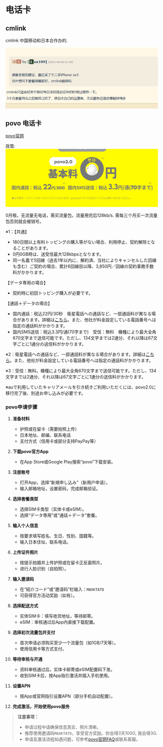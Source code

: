 # 电话卡

## cmlink


cmlink 中国移动和日本合作办的.


![1742907257244](./电话卡/1742907257244.png)


## povo 电话卡

[povo官网](https://povo.jp/support/guide/sim/)

政策: 
![alt text]({57A5FBB7-9FC0-4B3D-8518-15930EAB0A3F}.png)


0月租，无流量无电话，需买流量包，流量用完后128kb/s. 需每三个月买一次流量包否则就会被销号。

※1：【共通】
- 180日間以上有料トッピングの購入等がない場合、利用停止、契約解除となることがあります。
- 0円0GB時は、送受信最大128kbpsとなります。
- 同一名義で5回線（過去1年以内に、解約済、当社によりキャンセルした回線も含む）ご契約の場合、累計6回線目以降、3,850円／回線の契約事務手数料がかかります。

【データ専用の場合】
- 契約時に初回トッピング購入が必要です。

【通話＋データの場合】
- 国内通話：税込22円/30秒　衛星電話への通話など、一部通話料が異なる場合があります。詳細は[こちら](#)。また、他社が料金設定している電話番号へは指定の通話料がかかります。
- 国内SMS送信：税込3.3円/通(70字まで)　受信：無料　機種により最大全角670文字まで送信可能です。ただし、134文字までは2通分、それ以降は67文字ごとに1通分の送信料がかかります。

※2：衛星電話への通話など、一部通話料が異なる場合があります。詳細は[こちら](#)。また、他社が料金設定している電話番号へは指定の通話料がかかります。

※3：受信：無料。機種により最大全角670文字まで送信可能です。ただし、134文字までは2通分、それ以降は67文字ごとに1通分の送信料がかかります。

※auで利用していたキャリアメールを引き続きご利用いただくには、povo2.0に移行完了後、別途お申し込みが必要です。


### povo申请步骤

1. **准备材料**
   - 护照或在留卡（需要拍照上传）
   - 日本地址、邮编、联系电话
   - 支付方式（信用卡或部分支持PayPay等）

2. **下载povo官方App**
   - 在App Store或Google Play搜索“povo”下载安装。

3. **注册账号**
   - 打开App，选择“新規申し込み”（新用户申请）。
   - 输入邮箱地址，设置密码，完成邮箱验证。

4. **选择套餐类型**
   - 选择SIM卡类型（实体卡或eSIM）。
   - 选择“データ専用”或“通話＋データ”套餐。

5. **输入个人信息**
   - 按要求填写姓名、生日、性别、国籍等。
   - 输入日本住址、联系电话。

6. **上传证件照片**
   - 按提示拍摄并上传护照或在留卡正反面照片。
   - 进行人脸识别（自拍照）。

7. **输入邀请码**
   - 在“紹介コード”或“邀请码”栏输入：`MAXKTATD`
   - 可获得官方活动奖励（如有）。

8. **选择配送方式**
   - 实体SIM卡：填写收货地址，等待邮寄。
   - eSIM：审核通过后App内直接下载配置。

9. **选择初次流量包并支付**
   - 首次申请必须购买至少一个流量包（如1GB/7天等）。
   - 使用信用卡等方式支付。

10. **等待审核与开通**
    - 资料审核通过后，实体卡邮寄或eSIM配置码下发。
    - 收到SIM卡后，按App指引激活并插入手机使用。

11. **设置APN**
    - 按App或官网指引设置APN（部分手机自动配置）。

12. **完成激活，开始使用povo服务**

> **注意事项：**
> - 申请过程中请确保信息真实、照片清晰。
> - 推荐使用邀请码`MAXKTATD`，享受官方奖励。你会得3天100G, 我会得3G.
> - 申请及激活流程如遇问题，可参考[povo官网FAQ](https://povo.jp/support/guide/sim/)或联系客服。

